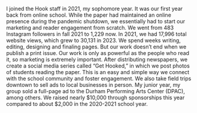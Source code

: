 I joined the Hook staff in 2021, my sophomore year.
It was our first year back from online school.
While the paper had maintained an online presence during the pandemic shutdown, we essentially had to start our marketing and reader engagement from scratch.
We went from 483 Instagram followers in fall 2021 to 1,229 now.
In 2021, we had 17,996 total website views, which grew to 30,131 in 2023.
We spend weeks writing, editing, designing and finaling pages.
But our work doesn’t end when we publish a print issue.
Our work is only as powerful as the people who read it, so marketing is extremely important.
After distributing newspapers, we create a social media series called “Get Hooked,” in which we post photos of students reading the paper.
This is an easy and simple way we connect with the school community and foster engagement.
We also take field trips downtown to sell ads to local businesses in person.
My junior year, my group sold a full-page ad to the Durham Performing Arts Center (DPAC), among others.
We raised nearly $10,000 through sponsorships this year compared to about $2,000 in the 2020-2021 school year.
